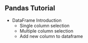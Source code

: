 ## Pandas Tutorial

* DataFrame Introduction
  * Single column selection
  * Multiple column selection
  * Add new column to dataframe
